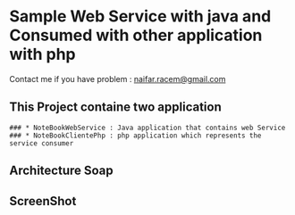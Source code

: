 # Sample Web Service with java and Consumed with other application with php
Contact me if you have problem : naifar.racem@gmail.com

## This Project containe two application
	### * NoteBookWebService : Java application that contains web Service
	### * NoteBookClientePhp : php application which represents the service consumer

## Architecture Soap

## ScreenShot


